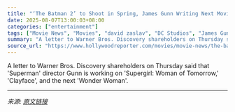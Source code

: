 ```yaml
---
title: "‘The Batman 2’ to Shoot in Spring, James Gunn Writing Next Movie in “Super” Family"
date: 2025-08-07T13:00:03+08:00
categories: ["entertainment"]
tags: ["Movie News", "Movies", "david zaslav", "DC Studios", "James Gunn", "Matt Reeves", "Robert Pattinson", "superman", "The Batman", "Warner Bros.", "Warner Bros. Discovery"]
summary: "A letter to Warner Bros. Discovery shareholders on Thursday said that 'Superman' director Gunn is working on 'Supergirl: Woman of Tomorrow,' 'Clayface', and the next 'Wonder Woman'."
source_url: "https://www.hollywoodreporter.com/movies/movie-news/the-batman-2-next-spring-james-gunn-super-movie-dc-studios-1236339305/"
---
```


A letter to Warner Bros. Discovery shareholders on Thursday said that 'Superman' director Gunn is working on 'Supergirl: Woman of Tomorrow,' 'Clayface', and the next 'Wonder Woman'.

---

*来源: [原文链接](https://www.hollywoodreporter.com/movies/movie-news/the-batman-2-next-spring-james-gunn-super-movie-dc-studios-1236339305/)*

